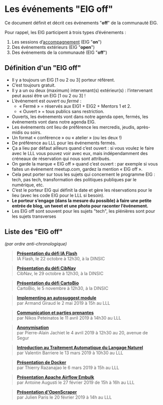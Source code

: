 # Les événements "EIG off"

Ce document définit et décrit ces événements "**off**" de la communauté EIG.

Pour rappel, les EIG participent à trois types d’événements :

1.  Les sessions d’[accompagnement](accompagnement.md) (EIG "**on**")
2.  Des événements extérieurs (EIG "**open**")
3.  Des événements de la communauté (EIG "**off**")

## Définition d'un "EIG off"

-   Il y a toujours un EIG [1 ou 2 ou 3] porteur référent.
-   C’est toujours gratuit.
-   Il y a un ou deux (maximum) intervenant(s) extérieur(s) : l’intervenant peut aussi être un EIG [1 ou 2 ou 3] !
-   L’événement est *ouvert* ou *fermé* :
    -   « Fermé » = réservés aux EIG1 + EIG2 + Mentors 1 et 2.
    -   « Ouvert » = tous publics sans restriction.
-   Ouverts, les événements vont dans notre agenda open, fermés, les événements vont dans notre agenda EIG.
-   Les événements ont lieu de préférence les mercredis, jeudis, après-midis ou soirs.
-   Un format « conférence » ou « atelier » (ou les deux !)
-   De préférence au LLL pour les événements fermés.
-   Ça a lieu par défaut ailleurs quand c’est ouvert : si vous voulez le faire avec le LLL vous pouvez voir avec eux, mais indépendamment des créneaux de réservation qui nous sont attribués.
-   On garde la marque « EIG off » quand c’est ouvert : par exemple si vous faites un événement meetup.com, gardez la mention « EIG off ».
-   Cela peut porter sur tous les sujets qui concernent le programme EIG : tech, pas tech, transformation des politiques publiques par le numérique, etc.
-   C’est le porteur EIG qui définit la date et gère les réservations pour le lieu (avec les code EIG pour le LLL si besoin).
-   **Le porteur s’engage (dans la mesure du possible) à faire une petite entrée de blog, un tweet et une photo pour raconter l’événement.**
-   Les EIG off sont souvent pour les sujets "tech", les plénières sont pour les sujets transverses

## Liste des "EIG off"
*(par ordre anti-chronologique)*

> [**Présentation du défi IA Flash**](https://speakerdeck.com/eig2018/ia-flash-etalab-talk)<br/>
> IA Flash, le 22 octobre à 12h30, à la DINSIC

> [**Présentation du défi CibNav**](http://speakerdeck.com/eig2018)<br/>
> CibNav, le 29 octobre à 12h30, à la DINSIC

> [**Présentation du défi CartoBio**](http://speakerdeck.com/eig2018)<br/>
> CartoBio, le 5 novembre à 12h30, à la DINSIC

> [**Implementing an autosuggest module**](https://speakerdeck.com/eig2018/implementing-an-autosuggest-module)<br/>
> par Armand Giraud le 2 mai 2019 à 15h au LLL

> [**Communication et parties prenantes**](https://speakerdeck.com/eig2018/communication-et-parties-prenantes)<br/>
> par Nikos Peteinatos le 11 avril 2019 à 14h30 au LLL

> [**Anonymisation**](https://speakerdeck.com/eig2018/anonymisation)<br/>
> par Pierre-Alain Jachiet le 4 avril 2019 à 12h30 au 20, avenue de Segur

> [**Introduction au Traitement Automatique du Langage Naturel**](https://speakerdeck.com/eig2018/introduction-au-traitement-automatique-du-langage-naturel)<br/>
> par Valentin Barriere le 13 mars 2019 à 10h30 au LLL

> [**Présentation de Docker**](https://speakerdeck.com/eig2018/presentation-docker-par-thierry-razanajao)<br/>
> par Thierry Razanajao le 6 mars 2019 à 15h au LLL

> [**Présentation Apache Airflow Embulk**](https://speakerdeck.com/eig2018/apache-airflow-and-embulk)<br/>
> par Antoine Augusti le 27 février 2019 de 15h à 16h au LLL
 
> [**Présentation d'OpenScraper**](https://github.com/entrepreneur-interet-general/OpenScraper)<br/>
> par Julien Paris le 20 février 2019 à 14h au LLL
